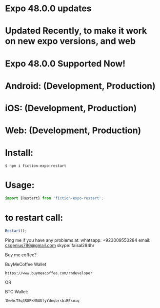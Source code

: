 # Expo 48.0.0 updates


# Updated Recently, to make it work on new expo versions, and web
# Expo 48.0.0 Supported Now!
# Android: (Development, Production)
# iOS: (Development, Production)
# Web: (Development, Production)
# Install:

```
$ npm i fiction-expo-restart
```


# Usage:
```js
import {Restart} from 'fiction-expo-restart';
```
# to restart call:
```js
Restart();
```

Ping me if you have any problems at:
whatsapp: +923009550284
email: csgenius786@gmail.com
skype: faisal284hr

Buy me coffee?

BuyMeCoffee Wallet
```
https://www.buymeacoffee.com/rndeveloper
```

OR

BTC Wallet: 
```
1NwhcTSq3RGFkN5AUfyYdnqbrsbiBEsoiq
```
